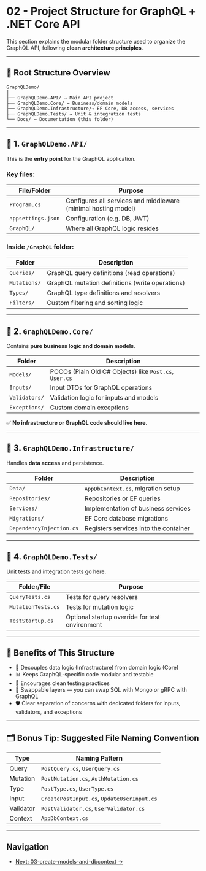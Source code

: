 # 02 - Project Structure for GraphQL + .NET Core API

This section explains the modular folder structure used to organize the GraphQL API, following **clean architecture principles**.

---

## 📁 Root Structure Overview

```
GraphQLDemo/
│
├── GraphQLDemo.API/ → Main API project
├── GraphQLDemo.Core/ → Business/domain models
├── GraphQLDemo.Infrastructure/→ EF Core, DB access, services
├── GraphQLDemo.Tests/ → Unit & integration tests
└── Docs/ → Documentation (this folder)
```


---

## 📂 1. `GraphQLDemo.API/`

This is the **entry point** for the GraphQL application.

### Key files:

| File/Folder | Purpose |
|-------------|---------|
| `Program.cs` | 	Configures all services and middleware (minimal hosting model) |
| `appsettings.json` | Configuration (e.g. DB, JWT) |
| `GraphQL/` | Where all GraphQL logic resides |

### Inside `/GraphQL` folder:

| Folder | Description |
|--------|-------------|
| `Queries/` | GraphQL query definitions (read operations) |
| `Mutations/` | GraphQL mutation definitions (write operations) |
| `Types/` | GraphQL type definitions and resolvers |
| `Filters/` | Custom filtering and sorting logic |

---

## 📂 2. `GraphQLDemo.Core/`

Contains **pure business logic and domain models**.

| Folder | Description |
|--------|-------------|
| `Models/` | POCOs (Plain Old C# Objects) like `Post.cs`, `User.cs` |
| `Inputs/` | Input DTOs for GraphQL operations |
| `Validators/` | Validation logic for inputs and models |
| `Exceptions/` | Custom domain exceptions |

✅ **No infrastructure or GraphQL code should live here.**

---

## 📂 3. `GraphQLDemo.Infrastructure/`

Handles **data access** and persistence.

| Folder | Description |
|--------|-------------|
| `Data/` | `AppDbContext.cs`, migration setup |
| `Repositories/` | Repositories or EF queries |
| `Services/` | Implementation of business services |
| `Migrations/` | EF Core database migrations |
| `DependencyInjection.cs` | Registers services into the container |

---

## 📂 4. `GraphQLDemo.Tests/`

Unit tests and integration tests go here.

| Folder/File | Purpose |
|-------------|---------|
| `QueryTests.cs` | Tests for query resolvers |
| `MutationTests.cs` | Tests for mutation logic |
| `TestStartup.cs` | Optional startup override for test environment |

---

## 🧠 Benefits of This Structure

- 🔌 Decouples data logic (Infrastructure) from domain logic (Core)
- 📊 Keeps GraphQL-specific code modular and testable
- 🧪 Encourages clean testing practices
- 🔄 Swappable layers — you can swap SQL with Mongo or gRPC with GraphQL
- 🛡️ Clear separation of concerns with dedicated folders for inputs, validators, and exceptions

---

## 🗂 Bonus Tip: Suggested File Naming Convention

| Type | Naming Pattern |
|------|----------------|
| Query | `PostQuery.cs`, `UserQuery.cs` |
| Mutation | `PostMutation.cs`, `AuthMutation.cs` |
| Type | `PostType.cs`, `UserType.cs` |
| Input | `CreatePostInput.cs`, `UpdateUserInput.cs` |
| Validator | `PostValidator.cs`, `UserValidator.cs` |
| Context | `AppDbContext.cs` |

---

## Navigation
- [Next: 03-create-models-and-dbcontext →](03-create-models-and-dbcontext.md)
